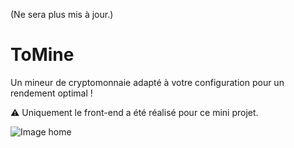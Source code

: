 (Ne sera plus mis à jour.)

# ToMine
Un mineur de cryptomonnaie adapté à votre configuration pour un rendement optimal !

⚠️ Uniquement le front-end a été réalisé pour ce mini projet.

![Image home](https://cdn.discordapp.com/attachments/671292077870415872/843429584762437632/unknown.png)
